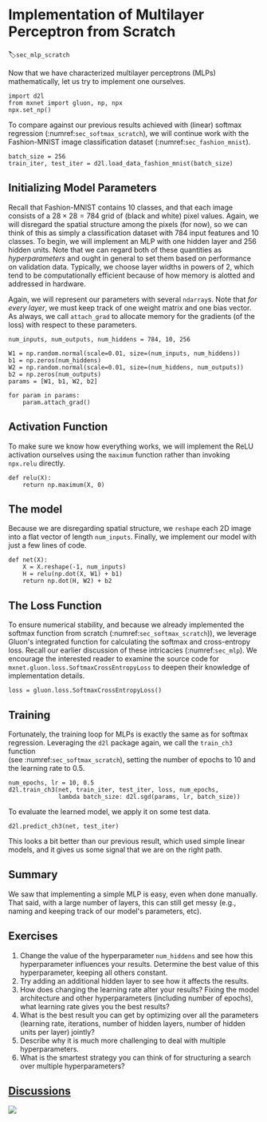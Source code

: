 # Implementation of Multilayer Perceptron from Scratch
:label:`sec_mlp_scratch`

Now that we have characterized 
multilayer perceptrons (MLPs) mathematically, 
let us try to implement one ourselves.

```{.python .input  n=1}
import d2l
from mxnet import gluon, np, npx
npx.set_np()
```

To compare against our previous results
achieved with (linear) softmax regression
(:numref:`sec_softmax_scratch`),
we will continue work with 
the Fashion-MNIST image classification dataset 
(:numref:`sec_fashion_mnist`).

```{.python .input  n=2}
batch_size = 256
train_iter, test_iter = d2l.load_data_fashion_mnist(batch_size)
```

## Initializing Model Parameters

Recall that Fashion-MNIST contains $10$ classes,
and that each image consists of a $28 \times 28 = 784$
grid of (black and white) pixel values.
Again, we will disregard the spatial structure
among the pixels (for now),
so we can think of this as simply a classification dataset
with $784$ input features and $10$ classes.
To begin, we will implement an MLP
with one hidden layer and $256$ hidden units.
Note that we can regard both of these quantities
as *hyperparameters* and ought in general
to set them based on performance on validation data.
Typically, we choose layer widths in powers of $2$,
which tend to be computationally efficient because
of how memory is alotted and addressed in hardware.

Again, we will represent our parameters with several `ndarray`s.
Note that *for every layer*, we must keep track of
one weight matrix and one bias vector.
As always, we call `attach_grad` to allocate memory
for the gradients (of the loss) with respect to these parameters.

```{.python .input  n=3}
num_inputs, num_outputs, num_hiddens = 784, 10, 256

W1 = np.random.normal(scale=0.01, size=(num_inputs, num_hiddens))
b1 = np.zeros(num_hiddens)
W2 = np.random.normal(scale=0.01, size=(num_hiddens, num_outputs))
b2 = np.zeros(num_outputs)
params = [W1, b1, W2, b2]

for param in params:
    param.attach_grad()
```

## Activation Function

To make sure we know how everything works,
we will implement the ReLU activation ourselves
using the `maximum` function rather than 
invoking `npx.relu` directly.

```{.python .input  n=4}
def relu(X):
    return np.maximum(X, 0)
```

## The model

Because we are disregarding spatial structure, 
we `reshape` each 2D image into 
a flat vector of length  `num_inputs`.
Finally, we implement our model 
with just a few lines of code.

```{.python .input  n=5}
def net(X):
    X = X.reshape(-1, num_inputs)
    H = relu(np.dot(X, W1) + b1)
    return np.dot(H, W2) + b2
```

## The Loss Function

To ensure numerical stability,
and because we already implemented
the softmax function from scratch
(:numref:`sec_softmax_scratch`)),
we leverage Gluon's integrated function
for calculating the softmax and cross-entropy loss.
Recall our earlier discussion of these intricacies 
(:numref:`sec_mlp`).
We encourage the interested reader 
to examine the source code for `mxnet.gluon.loss.SoftmaxCrossEntropyLoss`
to deepen their knowledge of implementation details.

```{.python .input  n=6}
loss = gluon.loss.SoftmaxCrossEntropyLoss()
```

## Training

Fortunately, the training loop for MLPs
is exactly the same as for softmax regression.
Leveraging the `d2l` package again, 
we call the `train_ch3` function  
(see :numref:`sec_softmax_scratch`),
setting the number of epochs to $10$ 
and the learning rate to $0.5$.

```{.python .input  n=7}
num_epochs, lr = 10, 0.5
d2l.train_ch3(net, train_iter, test_iter, loss, num_epochs,
              lambda batch_size: d2l.sgd(params, lr, batch_size))
```

To evaluate the learned model, 
we apply it on some test data.

```{.python .input  n=8}
d2l.predict_ch3(net, test_iter)
```

This looks a bit better than our previous result,
which used simple linear models, and it gives us 
some signal that we are on the right path.

## Summary

We saw that implementing a simple MLP is easy, 
even when done manually.
That said, with a large number of layers, 
this can still get messy 
(e.g., naming and keeping track of our model's parameters, etc).

## Exercises

1. Change the value of the hyperparameter `num_hiddens` and see how this hyperparameter influences your results. Determine the best value of this hyperparameter, keeping all others constant.
1. Try adding an additional hidden layer to see how it affects the results.
1. How does changing the learning rate alter your results? Fixing the model architecture and other hyperparameters (including number of epochs), what learning rate gives you the best results? 
1. What is the best result you can get by optimizing over all the parameters (learning rate, iterations, number of hidden layers, number of hidden units per layer) jointly? 
1. Describe why it is much more challenging to deal with multiple hyperparameters. 
1. What is the smartest strategy you can think of for structuring a search over multiple hyperparameters?

## [Discussions](https://discuss.mxnet.io/t/2339)

![](../img/qr_mlp-scratch.svg)
